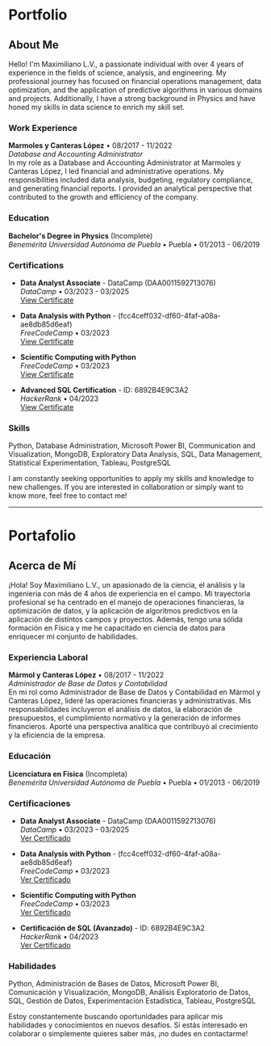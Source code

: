 # Portfolio
## About Me

Hello! I'm Maximiliano L.V., a passionate individual with over 4 years of experience in the fields of science, analysis, and engineering. My professional journey has focused on financial operations management, data optimization, and the application of predictive algorithms in various domains and projects. Additionally, I have a strong background in Physics and have honed my skills in data science to enrich my skill set.

### Work Experience

**Marmoles y Canteras López** • 08/2017 - 11/2022  
_Database and Accounting Administrator_  
In my role as a Database and Accounting Administrator at Marmoles y Canteras López, I led financial and administrative operations. My responsibilities included data analysis, budgeting, regulatory compliance, and generating financial reports. I provided an analytical perspective that contributed to the growth and efficiency of the company.

### Education

**Bachelor's Degree in Physics** (Incomplete)  
_Benemérita Universidad Autónoma de Puebla_ • Puebla • 01/2013 - 06/2019

### Certifications

- **Data Analyst Associate** - DataCamp (DAA0011592713076)  
  _DataCamp_ • 03/2023 - 03/2025  
  [View Certificate](https://www.datacamp.com/certificate/DAA0011592713076)

- **Data Analysis with Python** - (fcc4ceff032-df60-4faf-a08a-ae8db85d6eaf)  
  _FreeCodeCamp_ • 03/2023  
  [View Certificate](https://freecodecamp.org/certification/fcc4ceff032-df60-4faf-a08a-ae8db85d6eaf/data-analysis-with-python-v7)

- **Scientific Computing with Python**  
  _FreeCodeCamp_ • 03/2023  
  [View Certificate](https://www.freecodecamp.org/certification/m_lefair/scientific-computing-with-python-v7)

- **Advanced SQL Certification** - ID: 6892B4E9C3A2  
  _HackerRank_ • 04/2023  
  [View Certificate](https://www.hackerrank.com/certificates/6892b4e9c3a2)

### Skills

Python, Database Administration, Microsoft Power BI, Communication and Visualization, MongoDB, Exploratory Data Analysis, SQL, Data Management, Statistical Experimentation, Tableau, PostgreSQL

I am constantly seeking opportunities to apply my skills and knowledge to new challenges. If you are interested in collaboration or simply want to know more, feel free to contact me!


--------------------------------------------------------------------------------------------------------------------------------------------------------------------------

# Portafolio
## Acerca de Mí

¡Hola! Soy Maximiliano L.V., un apasionado de la ciencia, el análisis y la ingenieria con más de 4 años de experiencia en el campo. Mi trayectoria profesional se ha centrado en el manejo de operaciones financieras, la optimización de datos, y la aplicación de algoritmos predictivos en la aplicación de distintos campos y proyectos. Además, tengo una sólida formación en Física y me he capacitado en ciencia de datos para enriquecer mi conjunto de habilidades.

### Experiencia Laboral

**Mármol y Canteras López** • 08/2017 - 11/2022  
_Administrador de Base de Datos y Contabilidad_  
En mi rol como Administrador de Base de Datos y Contabilidad en Mármol y Canteras López, lideré las operaciones financieras y administrativas. Mis responsabilidades incluyeron el análisis de datos, la elaboración de presupuestos, el cumplimiento normativo y la generación de informes financieros. Aporté una perspectiva analítica que contribuyó al crecimiento y la eficiencia de la empresa.

### Educación

**Licenciatura en Física** (Incompleta)  
_Benemérita Universidad Autónoma de Puebla_ • Puebla • 01/2013 - 06/2019

### Certificaciones

- **Data Analyst Associate** - DataCamp (DAA0011592713076)  
  _DataCamp_ • 03/2023 - 03/2025  
  [Ver Certificado](https://www.datacamp.com/certificate/DAA0011592713076)

- **Data Analysis with Python** - (fcc4ceff032-df60-4faf-a08a-ae8db85d6eaf)  
  _FreeCodeCamp_ • 03/2023  
  [Ver Certificado](https://freecodecamp.org/certification/fcc4ceff032-df60-4faf-a08a-ae8db85d6eaf/data-analysis-with-python-v7)

- **Scientific Computing with Python**  
  _FreeCodeCamp_ • 03/2023  
  [Ver Certificado](https://www.freecodecamp.org/certification/m_lefair/scientific-computing-with-python-v7)

- **Certificación de SQL (Avanzado)** - ID: 6892B4E9C3A2  
  _HackerRank_ • 04/2023  
  [Ver Certificado](https://www.hackerrank.com/certificates/6892b4e9c3a2)

### Habilidades

Python, Administración de Bases de Datos, Microsoft Power BI, Comunicación y Visualización, MongoDB, Análisis Exploratorio de Datos, SQL, Gestión de Datos, Experimentación Estadística, Tableau, PostgreSQL

Estoy constantemente buscando oportunidades para aplicar mis habilidades y conocimientos en nuevos desafíos. Si estás interesado en colaborar o simplemente quieres saber más, ¡no dudes en contactarme!
